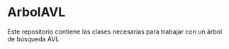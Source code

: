 # ArbolAVL
Este repositorio contiene las clases necesarias para trabajar con un árbol de búsqueda AVL 
